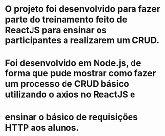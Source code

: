 # O projeto foi desenvolvido para fazer parte do treinamento feito de ReactJS para ensinar os participantes a realizarem um CRUD.
# Foi desenvolvido em Node.js, de forma que pude mostrar como fazer um processo de CRUD básico utilizando o axios no ReactJS e 
# ensinar o básico de requisições HTTP aos alunos.
